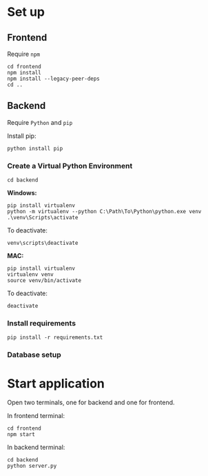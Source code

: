 # Set up

## Frontend

Require `npm`

```
cd frontend
npm install
npm install --legacy-peer-deps
cd ..
```

## Backend

Require `Python` and `pip`

Install pip:

```
python install pip
```

### Create a Virtual Python Environment

```
cd backend
```

**Windows:**

```
pip install virtualenv
python -m virtualenv --python C:\Path\To\Python\python.exe venv
.\venv\Scripts\activate
```

To deactivate:

```
venv\scripts\deactivate
```

**MAC:**

```
pip install virtualenv
virtualenv venv
source venv/bin/activate
```

To deactivate:

```
deactivate
```

### Install requirements

```
pip install -r requirements.txt
```

### Database setup

# Start application

Open two terminals, one for backend and one for frontend.

In frontend terminal:

```
cd frontend
npm start
```

In backend terminal:

```
cd backend
python server.py
```
